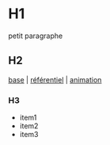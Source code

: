 # H1
petit paragraphe

## H2
[base](https://carlagazeaux.github.io/ar/0_base.html) |
[référentiel](https://carlagazeaux.github.io/ar/1_referentiel.html) |
[animation](https://carlagazeaux.github.io/ar/2_animation.html)

### H3
* item1
* item2
* item3
